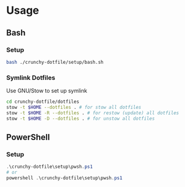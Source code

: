 # Usage
## Bash
### Setup
```bash
bash ./crunchy-dotfile/setup/bash.sh
```
### Symlink Dotfiles
Use GNU/Stow to set up symlink
```bash
cd crunchy-dotfile/dotfiles
stow -t $HOME --dotfiles . # for stow all dotfiles
stow -t $HOME -R --dotfiles . # for restow (update) all dotfiles
stow -t $HOME -D --dotfiles . # for unstow all dotfiles
```

## PowerShell
### Setup
```powershell
.\crunchy-dotfile\setup\pwsh.ps1
# or
powershell .\crunchy-dotfile\setup\pwsh.ps1
```

